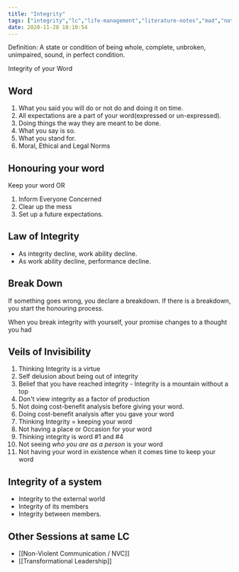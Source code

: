 ```yaml
---
title: "Integrity"
tags: ["integrity","lc","life-management","literature-notes","mad","notes","session"]
date: 2020-11-28 18:10:54
---
```


Definition: A state or condition of being whole, complete, unbroken, unimpaired, sound, in perfect condition.

Integrity of your Word

## Word 
1. What you said you will do or not do and doing it on time.
2. All expectations are a part of your word(expressed or un-expressed).
3. Doing things the way they are meant to be done.
4. What you say is so.
5. What you stand for.
6. Moral, Ethical and Legal Norms

## Honouring your word
Keep your word OR
1. Inform Everyone Concerned
2. Clear up the mess
3. Set up a future expectations.

## Law of Integrity
- As integrity decline, work ability decline.
- As work ability decline, performance decline.


## Break Down
If something goes wrong, you declare a breakdown.
If there is a breakdown, you start the honouring process.

When you break integrity with yourself, your promise changes to a thought you had

## Veils of Invisibility

1. Thinking Integrity is a virtue
2. Self delusion about being out of integrity
3. Belief that you have reached integrity - Integrity is a mountain without a top
4. Don't view integrity as a factor of production
5. Not doing cost-benefit analysis before giving your word.
6. Doing cost-benefit analysis after you gave your word
7. Thinking Integrity = keeping your word
8. Not having a place or Occasion for your word
9. Thinking integrity is word #1 and #4
10. Not seeing *who you are as a person* is your word
11. Not having your word in existence when it comes time to keep your word

## Integrity of a system
- Integrity to the external world
- Integrity of its members
- Integrity between members.

## Other Sessions at same LC
- [[Non-Violent Communication / NVC]]
- [[Transformational Leadership]]


